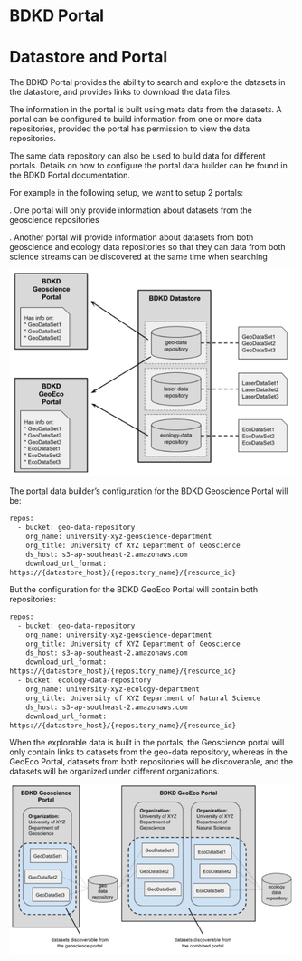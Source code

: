 # BDKD Portal

# Datastore and Portal
The BDKD Portal provides the ability to search and explore the datasets in the datastore, and provides links to download the data files. 

The information in the portal is built using meta data from the datasets. A portal can be configured to build information from one or more data repositories, provided the portal has permission to view the data repositories.

The same data repository can also be used to build data for different portals. Details on how to configure the portal data builder can be found in the BDKD Portal documentation.

For example in the following setup, we want to setup 2 portals:

. One portal will only provide information about datasets from the geoscience repositories

. Another portal will provide information about datasets from both geoscience and ecology data repositories so that they can data from both science streams can be discovered at the same time when searching

![](images/datastore-and-portal.png)


The portal data builder’s configuration for the BDKD Geoscience Portal will be:

```
repos:
  - bucket: geo-data-repository
    org_name: university-xyz-geoscience-department
    org_title: University of XYZ Department of Geoscience
    ds_host: s3-ap-southeast-2.amazonaws.com
    download_url_format: https://{datastore_host}/{repository_name}/{resource_id}

```

But the configuration for the BDKD GeoEco Portal will contain both repositories:

```
repos:
  - bucket: geo-data-repository
    org_name: university-xyz-geoscience-department
    org_title: University of XYZ Department of Geoscience
    ds_host: s3-ap-southeast-2.amazonaws.com
    download_url_format: https://{datastore_host}/{repository_name}/{resource_id}
  - bucket: ecology-data-repository
    org_name: university-xyz-ecology-department
    org_title: University of XYZ Department of Natural Science
    ds_host: s3-ap-southeast-2.amazonaws.com
    download_url_format: https://{datastore_host}/{repository_name}/{resource_id}
```

When the explorable data is built in the portals, the Geoscience portal will only contain links to datasets from the geo-data repository, whereas in the GeoEco Portal, datasets from both repositories will be discoverable, and the datasets will be organized under different organizations.

![](images/datastore-and-portal-example.png)
